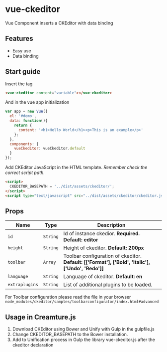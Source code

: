 # vue-ckeditor

Vue Component inserts a CKEditor with data binding

## Features

* Easy use
* Data binding

## Start guide

Insert the tag 
```html
<vue-ckeditor content="variable"></vue-ckeditor>
```

And in the vue app initialization
```js
var app = new Vue({
  el: '#demo',
  data: function(){
    return {
      content: '<h1>Hello World</h1><p>This is an example</p>'
    };    
  },
  components: {
    vueCkeditor: vueCkeditor.default
  }
});

```

Add CKEditor JavaScript in the HTML template. *Remember check the correct script path.*

```html
<script>
  CKEDITOR_BASEPATH = '../dist/assets/ckeditor/';
</script>
<script type="text/javascript" src="../dist/assets/ckeditor/ckeditor.js"></script>
```

## Props

| Name           | Type     | Description                              |
| -------------- | -------- | ---------------------------------------- |
| `id`           | `String` | Id of instance ckedior. **Required. Default: editor** |
| `height`       | `String` | Height of ckeditor. **Default: 200px**   |
| `toolbar`      | `Array`  | Toolbar configuration of ckeditor. **Default: [['Format'], ['Bold', 'Italic'], ['Undo', 'Redo']]** |
| `language`     | `String` | Language of ckeditor. **Default: en**    |
| `extraplugins` | `String` | List of additional plugins to be loaded. |

For Toolbar configuration please read the file in your browser ```node_modules/ckeditor/samples/toolbarconfigurator/index.html#advanced```

## Usage in Creamture.js

1. Download CKEditor using Bower and Unify with Gulp in the gulpfile.js
2. Change CKEDITOR_BASEPATH to the Bower installation.
3. Add to Unification process in Gulp the library vue-ckeditor.js after the ckeditor declaration